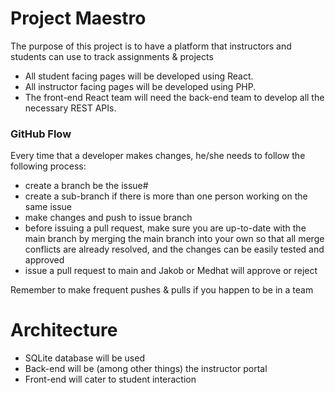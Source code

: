 # Project Maestro

The purpose of this project is to have a platform that instructors and students can use to track assignments & projects

- All student facing pages will be developed using React.
- All instructor facing pages will be developed using PHP.
- The front-end React team will need the back-end team to develop all the necessary REST APIs.

### GitHub Flow
Every time that a developer makes changes, he/she needs to follow the following process:
- create a branch be the issue#
- create a sub-branch if there is more than one person working on the same issue
- make changes and push to issue branch
- before issuing a pull request, make sure you are up-to-date with the main branch by merging the main branch into your own so that all merge conflicts are already resolved, and the changes can be easily tested and approved
- issue a pull request to main and Jakob or Medhat will approve or reject

Remember to make frequent pushes & pulls if you happen to be in a team

# Architecture
- SQLite database will be used
- Back-end will be (among other things) the instructor portal
- Front-end will cater to student interaction
